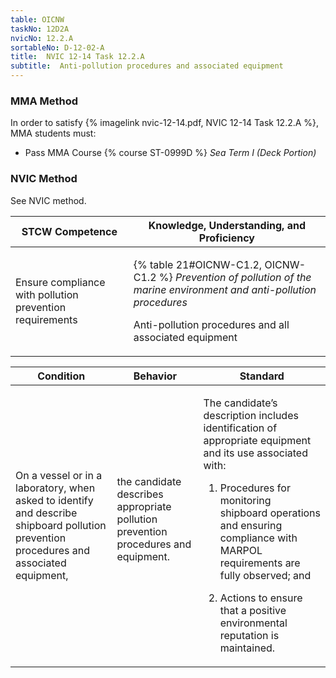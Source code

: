 ```yaml
---
table: OICNW
taskNo: 12D2A
nvicNo: 12.2.A 
sortableNo: D-12-02-A
title:  NVIC 12-14 Task 12.2.A
subtitle:  Anti-pollution procedures and associated equipment
---
```



### MMA Method

In order to satisfy  {% imagelink nvic-12-14.pdf, NVIC 12-14 Task 12.2.A %}, MMA students must:

* Pass MMA Course {% course ST-0999D %}  *Sea Term I (Deck Portion)*


### NVIC Method

<a onclick="togglevisibility('nvic_methods')" >See NVIC method.</a>

<div id='nvic_methods' class='hide'>

<table>
<thead>
<tr>
<th class='forty'> STCW Competence </th>
<th class='sixty'> Knowledge, Understanding, and Proficiency </th>
</tr>
</thead>




<tbody>
<tr><td markdown='1'>

Ensure compliance with pollution prevention requirements

</td><td markdown='1'>

{% table 21#OICNW-C1.2, OICNW-C1.2 %} *Prevention of pollution of the marine environment and anti-pollution procedures*

Anti-pollution procedures and all associated equipment

</td></tr>


</tbody>
</table>


<table>
<thead>
<tr><th class='twenty'>  Condition </th><th class='twenty'> Behavior </th><th  class='sixty'>Standard </th></tr>
</thead>
<tbody >



<tr><td markdown='1'>

On a vessel or in a laboratory, when asked to identify and describe shipboard pollution prevention procedures and associated equipment,

</td><td markdown='1'>

the candidate describes appropriate pollution prevention procedures and equipment.

<br>

<div class="tooltip" markdown='1'>



</div>


</td><td markdown='1'>

The candidate’s description includes identification of appropriate equipment and its use associated with:

1. Procedures for monitoring shipboard operations and ensuring compliance with MARPOL requirements are fully observed; and

2. Actions to ensure that a positive environmental reputation is maintained.

</td></tr>
</tbody>
</table>
</div>
